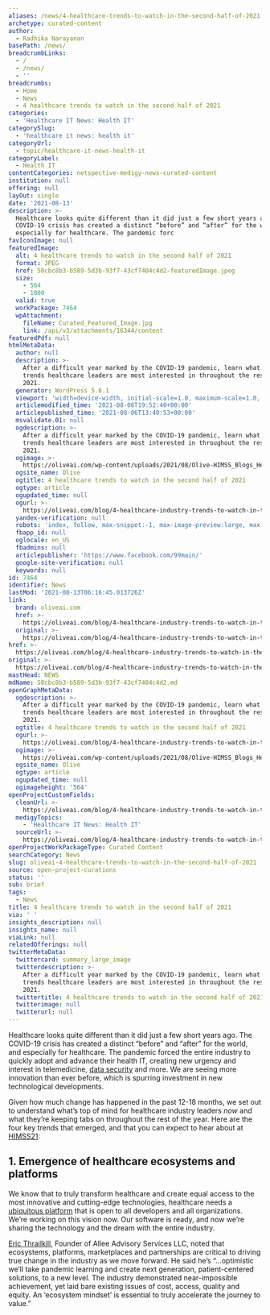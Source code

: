 ```yaml
---
aliases: /news/4-healthcare-trends-to-watch-in-the-second-half-of-2021
archetype: curated-content
author:
  - Radhika Narayanan
basePath: /news/
breadcrumbLinks:
  - /
  - /news/
  - ''
breadcrumbs:
  - Home
  - News
  - 4 healthcare trends to watch in the second half of 2021
categories:
  - 'Healthcare IT News: Health IT'
categorySlug:
  - 'healthcare it news: health it'
categoryUrl:
  - topic/healthcare-it-news-health-it
categoryLabel:
  - Health IT
contentCategories: netspective-medigy-news-curated-content
institution: null
offering: null
layOut: single
date: '2021-08-13'
description: >-
  Healthcare looks quite different than it did just a few short years ago. The
  COVID-19 crisis has created a distinct “before” and “after” for the world, and
  especially for healthcare. The pandemic forc
favIconImage: null
featuredImage:
  alt: 4 healthcare trends to watch in the second half of 2021
  format: JPEG
  href: 50cbc8b3-b589-5d3b-93f7-43cf7404c4d2-featuredImage.jpeg
  size:
    - 564
    - 1000
  valid: true
  workPackage: 7464
  wpAttachment:
    fileName: Curated_Featured_Image.jpg
    link: /api/v3/attachments/16344/content
featuredPdf: null
htmlMetaData:
  author: null
  description: >-
    After a difficult year marked by the COVID-19 pandemic, learn what industry
    trends healthcare leaders are most interested in throughout the rest of
    2021.
  generator: WordPress 5.6.1
  viewport: 'width=device-width, initial-scale=1.0, maximum-scale=1.0, user-scalable=0'
  articlemodified_time: '2021-08-06T19:52:40+00:00'
  articlepublished_time: '2021-08-06T13:40:53+00:00'
  msvalidate.01: null
  ogdescription: >-
    After a difficult year marked by the COVID-19 pandemic, learn what industry
    trends healthcare leaders are most interested in throughout the rest of
    2021.
  ogimage: >-
    https://oliveai.com/wp-content/uploads/2021/08/Olive-HIMSS_Blogs_Header-Blog1-Trends-2.jpg
  ogsite_name: Olive
  ogtitle: 4 healthcare trends to watch in the second half of 2021
  ogtype: article
  ogupdated_time: null
  ogurl: >-
    https://oliveai.com/blog/4-healthcare-industry-trends-to-watch-in-the-second-half-of-2021/
  yandex-verification: null
  robots: 'index, follow, max-snippet:-1, max-image-preview:large, max-video-preview:-1'
  fbapp_id: null
  oglocale: en_US
  fbadmins: null
  articlepublisher: 'https://www.facebook.com/99main/'
  google-site-verification: null
  keywords: null
id: 7464
identifier: News
lastMod: '2021-08-13T06:16:45.013726Z'
link:
  brand: oliveai.com
  href: >-
    https://oliveai.com/blog/4-healthcare-industry-trends-to-watch-in-the-second-half-of-2021/
  original: >-
    https://oliveai.com/blog/4-healthcare-industry-trends-to-watch-in-the-second-half-of-2021/
href: >-
  https://oliveai.com/blog/4-healthcare-industry-trends-to-watch-in-the-second-half-of-2021/
original: >-
  https://oliveai.com/blog/4-healthcare-industry-trends-to-watch-in-the-second-half-of-2021/
mastHead: NEWS
mdName: 50cbc8b3-b589-5d3b-93f7-43cf7404c4d2.md
openGraphMetaData:
  ogdescription: >-
    After a difficult year marked by the COVID-19 pandemic, learn what industry
    trends healthcare leaders are most interested in throughout the rest of
    2021.
  ogtitle: 4 healthcare trends to watch in the second half of 2021
  ogurl: >-
    https://oliveai.com/blog/4-healthcare-industry-trends-to-watch-in-the-second-half-of-2021/
  ogimage: >-
    https://oliveai.com/wp-content/uploads/2021/08/Olive-HIMSS_Blogs_Header-Blog1-Trends-2.jpg
  ogsite_name: Olive
  ogtype: article
  ogupdated_time: null
  ogimageheight: '564'
openProjectCustomFields:
  cleanUrl: >-
    https://oliveai.com/blog/4-healthcare-industry-trends-to-watch-in-the-second-half-of-2021/
  medigyTopics:
    - 'Healthcare IT News: Health IT'
  sourceUrl: >-
    https://oliveai.com/blog/4-healthcare-industry-trends-to-watch-in-the-second-half-of-2021/
openProjectWorkPackageType: Curated Content
searchCategory: News
slug: oliveai-4-healthcare-trends-to-watch-in-the-second-half-of-2021
source: open-project-curations
status: ''
sub: brief
tags:
  - News
title: 4 healthcare trends to watch in the second half of 2021
via: ' '
insights_description: null
insights_name: null
viaLink: null
relatedOfferings: null
twitterMetaData:
  twittercard: summary_large_image
  twitterdescription: >-
    After a difficult year marked by the COVID-19 pandemic, learn what industry
    trends healthcare leaders are most interested in throughout the rest of
    2021.
  twittertitle: 4 healthcare trends to watch in the second half of 2021
  twitterimage: null
  twitterurl: null
---
```

<p>Healthcare looks quite different than it did just a few short years ago. The COVID-19 crisis has created a distinct “before” and “after” for the world, and especially for healthcare. The pandemic forced the entire industry to quickly adopt and advance their health IT, creating new urgency and interest in telemedicine, <a href="https://oliveai.com/blog/the-importance-of-healthcare-data-security/">data security</a> and more. We are seeing more innovation than ever before, which is spurring investment in new technological developments.&nbsp;</p><p>Given how much change has happened in the past 12-18 months, we set out to understand what’s top of mind for healthcare industry leaders <i>now</i> and what they’re keeping tabs on throughout the rest of the year. Here are the four key trends that emerged, and that you can expect to hear about at <a href="https://discover.oliveai.com/HIMSS-2021.html">HIMSS21</a>:</p><h2><strong>1. Emergence of healthcare ecosystems and platforms</strong></h2><p>We know that to truly transform healthcare and create equal access to the most innovative and cutting-edge technologies, healthcare needs a <a href="https://www.sllane.com/log/platforms-partnerships-and-penumbras">ubiquitous platform</a> that is open to all developers and all organizations. We’re working on this vision now. Our software is ready, and now we’re sharing the technology and the dream with the entire industry.&nbsp;</p><p><a href="https://www.linkedin.com/in/eric-thrailkill-95a39110/">Eric Thrailkill</a>, Founder of Allee Advisory Services LLC, noted that ecosystems, platforms, marketplaces and partnerships are critical to driving true change in the industry as we move forward. He said he’s “…optimistic we’ll take pandemic learning and create next generation, patient-centered solutions, to a new level. The industry demonstrated near-impossible achievement, yet laid bare existing issues of cost, access, quality and equity. An ‘ecosystem mindset’ is essential to truly accelerate the journey to value.”</p>